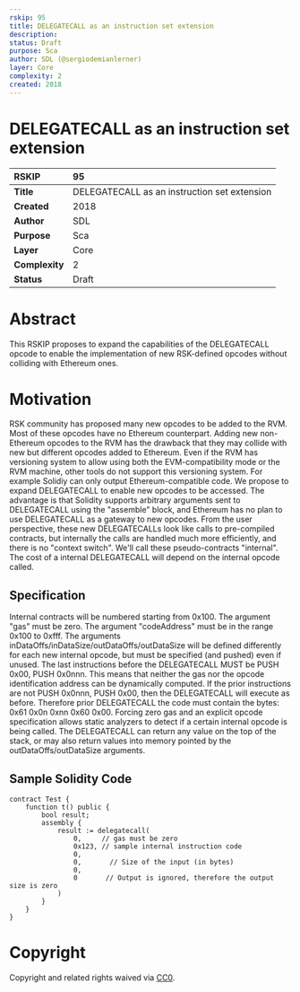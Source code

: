 ```yaml
---
rskip: 95
title: DELEGATECALL as an instruction set extension 
description: 
status: Draft
purpose: Sca
author: SDL (@sergiodemianlerner)
layer: Core
complexity: 2
created: 2018
---
```

#  **DELEGATECALL as an instruction set extension**  

| RSKIP          | 95                             |
| :------------- | :----------------------------- |
| **Title**      | DELEGATECALL as an instruction set extension |
| **Created**    | 2018                           |
| **Author**     | SDL                            |
| **Purpose**    | Sca                            |
| **Layer**      | Core                           |
| **Complexity** | 2                              |
| **Status**     | Draft                          |

# Abstract

This RSKIP proposes to expand the capabilities of the DELEGATECALL opcode to enable the implementation of new RSK-defined opcodes without colliding with Ethereum ones. 

# Motivation

RSK community has proposed many new opcodes to be added to the RVM. Most of these opcodes have no Ethereum counterpart. Adding new non-Ethereum opcodes to the RVM has the drawback that they may collide with new but different opcodes added to Ethereum. Even if the RVM has versioning system to allow using both the EVM-compatibility mode or the RVM machine, other tools do not support this versioning system. For example Solidiy can only output Ethereum-compatible code. We propose to expand DELEGATECALL to enable new opcodes to be accessed. The advantage is that Solidity supports arbitrary arguments sent to DELEGATECALL using the "assemble" block, and Ethereum has no plan to use DELEGATECALL as a gateway to new opcodes. From the user perspective, these new DELEGATECALLs look like calls to pre-compiled contracts, but internally the calls are handled much more efficiently, and there is no "context switch".  We'll call these pseudo-contracts "internal". The cost of a internal DELEGATECALL will depend on the internal opcode called.

## Specification

Internal contracts will be numbered starting from 0x100. The argument "gas" must be zero. The argument "codeAddress" must be in the range 0x100 to 0xfff. The arguments inDataOffs/inDataSize/outDataOffs/outDataSize will be defined differently for each new internal opcode, but must be specified (and pushed) even if unused. The last instructions before the DELEGATECALL MUST be PUSH 0x00, PUSH 0x0nnn. This means that neither the gas nor the opcode identification address can be dynamically computed. If the prior instructions are not PUSH 0x0nnn, PUSH 0x00,  then the DELEGATECALL will execute as before. Therefore prior DELEGATECALL the code must contain the bytes: 0x61 0x0n 0xnn 0x60 0x00. Forcing zero gas and an explicit opcode specification allows static analyzers to detect if a certain internal opcode is being called.  The DELEGATECALL can return any value on the top of the stack, or may also return values into memory pointed by the outDataOffs/outDataSize arguments. 

## Sample Solidity Code

```
contract Test {
    function t() public {
        bool result;
        assembly {
            result := delegatecall(
                0,     // gas must be zero
                0x123, // sample internal instruction code
                0,
                0,       // Size of the input (in bytes)                
                0,
                0       // Output is ignored, therefore the output size is zero
            )
        }
    }
}
```




# **Copyright**

Copyright and related rights waived via [CC0](https://creativecommons.org/publicdomain/zero/1.0/).


